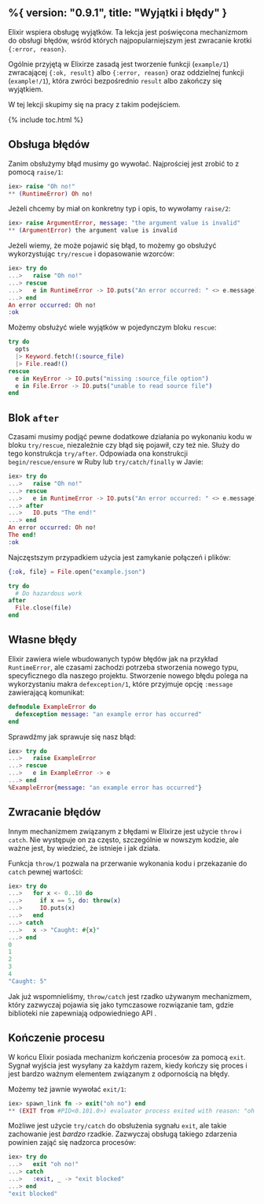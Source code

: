 %{
  version: "0.9.1",
  title: "Wyjątki i błędy"
}
---

Elixir wspiera obsługę wyjątków. Ta lekcja jest poświęcona mechanizmom do obsługi błędów, wśród których najpopularniejszym jest zwracanie krotki `{:error, reason}`. 

Ogólnie przyjętą w Elixirze zasadą jest tworzenie funkcji (`example/1`) zwracającej `{:ok, result}` albo `{:error, reason}` oraz oddzielnej funkcji (`example!/1`), która zwróci bezpośrednio `result` albo zakończy się wyjątkiem.

W tej lekcji skupimy się na pracy z takim podejściem.

{% include toc.html %}

## Obsługa błędów

Zanim obsłużymy błąd musimy go wywołać. Najprościej jest zrobić to z pomocą `raise/1`:

```elixir
iex> raise "Oh no!"
** (RuntimeError) Oh no!
```

Jeżeli chcemy by miał on konkretny typ i opis, to wywołamy `raise/2`:

```elixir
iex> raise ArgumentError, message: "the argument value is invalid"
** (ArgumentError) the argument value is invalid
```

Jeżeli wiemy, że może pojawić się błąd, to możemy go obsłużyć wykorzystując `try/rescue` i dopasowanie wzorców:

```elixir
iex> try do
...>   raise "Oh no!"
...> rescue
...>   e in RuntimeError -> IO.puts("An error occurred: " <> e.message)
...> end
An error occurred: Oh no!
:ok
```

Możemy obsłużyć wiele wyjątków w pojedynczym bloku `rescue`:

```elixir
try do
  opts
  |> Keyword.fetch!(:source_file)
  |> File.read!()
rescue
  e in KeyError -> IO.puts("missing :source_file option")
  e in File.Error -> IO.puts("unable to read source file")
end
```

## Blok `after`

Czasami musimy podjąć pewne dodatkowe działania po wykonaniu kodu w bloku `try/rescue`, niezależnie czy błąd się pojawił, czy też nie.  Służy do tego konstrukcja `try/after`.  Odpowiada ona konstrukcji `begin/rescue/ensure` w Ruby lub `try/catch/finally` w Javie:

```elixir
iex> try do
...>   raise "Oh no!"
...> rescue
...>   e in RuntimeError -> IO.puts("An error occurred: " <> e.message)
...> after
...>   IO.puts "The end!"
...> end
An error occurred: Oh no!
The end!
:ok
```

Najczęstszym przypadkiem użycia jest zamykanie połączeń i plików:

```elixir
{:ok, file} = File.open("example.json")

try do
  # Do hazardous work
after
  File.close(file)
end
```

## Własne błędy

Elixir zawiera wiele wbudowanych typów błędów jak na przykład `RuntimeError`, ale czasami zachodzi potrzeba stworzenia nowego typu, specyficznego dla naszego projektu.  Stworzenie nowego błędu polega na wykorzystaniu makra  `defexception/1`, które przyjmuje opcję `:message` zawierającą komunikat:

```elixir
defmodule ExampleError do
  defexception message: "an example error has occurred"
end
```

Sprawdźmy jak sprawuje się nasz błąd:

```elixir
iex> try do
...>   raise ExampleError
...> rescue
...>   e in ExampleError -> e
...> end
%ExampleError{message: "an example error has occurred"}
```

## Zwracanie błędów

Innym mechanizmem związanym z błędami w Elixirze jest użycie `throw` i `catch`.  Nie występuje on za często, szczególnie w nowszym kodzie, ale ważne jest, by wiedzieć, że istnieje i jak działa.

Funkcja `throw/1` pozwala na przerwanie wykonania kodu i przekazanie do `catch` pewnej wartości:

```elixir
iex> try do
...>   for x <- 0..10 do
...>     if x == 5, do: throw(x)
...>     IO.puts(x)
...>   end
...> catch
...>   x -> "Caught: #{x}"
...> end
0
1
2
3
4
"Caught: 5"
```

Jak już wspomnieliśmy, `throw/catch` jest rzadko używanym mechanizmem, który zazwyczaj pojawia się jako tymczasowe rozwiązanie tam, gdzie biblioteki nie zapewniają odpowiedniego API .

## Kończenie procesu

W końcu Elixir posiada mechanizm kończenia procesów za pomocą `exit`. Sygnał wyjścia jest wysyłany za każdym razem, kiedy kończy się proces i jest bardzo ważnym elementem związanym z odpornością na błędy.

Możemy też jawnie wywołać `exit/1`:

```elixir
iex> spawn_link fn -> exit("oh no") end
** (EXIT from #PID<0.101.0>) evaluator process exited with reason: "oh no"
```

Możliwe jest użycie `try/catch` do obsłużenia sygnału `exit`, ale takie zachowanie jest _bardzo_ rzadkie. Zazwyczaj obsługą takiego zdarzenia powinien zająć się nadzorca procesów:

```elixir
iex> try do
...>   exit "oh no!"
...> catch
...>   :exit, _ -> "exit blocked"
...> end
"exit blocked"
```
